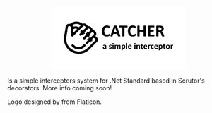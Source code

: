 <p align="center">
  <img src="https://raw.githubusercontent.com/codellion/catcher/master/logo.png" width="300">
</p>

Is a simple interceptors system for .Net Standard based in Scrutor's decorators.
More info coming soon!

Logo designed by from Flaticon.
